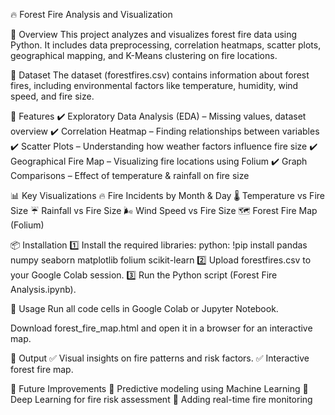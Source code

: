 🔥 Forest Fire Analysis and Visualization

📌 Overview
This project analyzes and visualizes forest fire data using Python. It includes data preprocessing, correlation heatmaps, scatter plots, geographical mapping, and K-Means clustering on fire locations.

📂 Dataset
The dataset (forestfires.csv) contains information about forest fires, including environmental factors like temperature, humidity, wind speed, and fire size.

🚀 Features
✔️ Exploratory Data Analysis (EDA) – Missing values, dataset overview
✔️ Correlation Heatmap – Finding relationships between variables
✔️ Scatter Plots – Understanding how weather factors influence fire size
✔️ Geographical Fire Map – Visualizing fire locations using Folium
✔️ Graph Comparisons – Effect of temperature & rainfall on fire size

📊 Key Visualizations
🔥 Fire Incidents by Month & Day
🌡️ Temperature vs Fire Size
☔ Rainfall vs Fire Size
🌬️ Wind Speed vs Fire Size
🗺 Forest Fire Map (Folium)


📦 Installation
1️⃣ Install the required libraries:
python:
!pip install pandas numpy seaborn matplotlib folium scikit-learn
2️⃣ Upload forestfires.csv to your Google Colab session.
3️⃣ Run the Python script (Forest Fire Analysis.ipynb).

📍 Usage
Run all code cells in Google Colab or Jupyter Notebook.

Download forest_fire_map.html and open it in a browser for an interactive map.

📜 Output
✅ Visual insights on fire patterns and risk factors.
✅ Interactive forest fire map.


🤖 Future Improvements
🔹 Predictive modeling using Machine Learning
🔹 Deep Learning for fire risk assessment
🔹 Adding real-time fire monitoring
